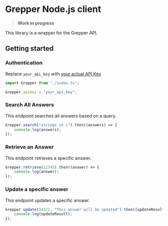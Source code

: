 # Grepper Node.js client

> **Work in progress**

This library is a wrapper for the Grepper API.

## Getting started

### Authentication

Replace `your_api_key` with [your actual API Key](https://www.grepper.com/app/settings-account.php)
```typescript
import Grepper from "./index.ts";

Grepper.apiKey = "your_api_key";
```

### Search All Answers

This endpoint searches all answers based on a query.

```typescript
Grepper.search("strings in c").then((answers) => {
    console.log(answers);
});
```

### Retrieve an Answer

This endpoint retrieves a specific answer.

```typescript
Grepper.retrieve(12345).then((answer) => {
    console.log(answer);
});
```

### Update a specific answer

This endpoint updates a specific answer.

```typescript
Grepper.update(54321, "This answer will be updated").then((updateResult) => {
    console.log(updateResult);
});
```